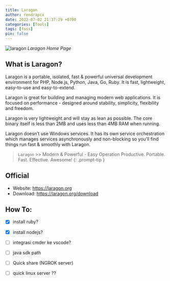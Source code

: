 ```yaml
---
title: Laragon
author: rendrapcx
date: 2022-07-02 21:37:29 +0700
categories: [Tools]
tags: [foss]
pin: false
---
```


![laragon](https://i.imgur.com/Y5qhZyY.png)
_Laragon Home Page_

## What is Laragon?
Laragon is a portable, isolated, fast & powerful universal development environment for PHP, Node.js, Python, Java, Go, Ruby. It is fast, lightweight, easy-to-use and easy-to-extend.

Laragon is great for building and managing modern web applications. It is focused on performance - designed around stability, simplicity, flexibility and freedom.

Laragon is very lightweight and will stay as lean as possible. The core binary itself is less than 2MB and uses less than 4MB RAM when running.

Laragon doesn’t use Windows services. It has its own service orchestration which manages services asynchronously and non-blocking so you’ll find things run fast & smoothly with Laragon.

> `Laragon` >> Modern & Powerful - Easy Operation
Productive. Portable. Fast. Effective. Awesome!
{: .prompt-tip }

## Official
- Website: <https://laragon.org>
- Download: <https://laragon.org/download>


## How To:

- [x] install ruby? 
- [x] install nodejs? 
- [ ] integrasi cmder ke vscode?
- [ ] java sdk path
- [ ] Quick share (NGROK server)
- [ ] quick linux server ??

